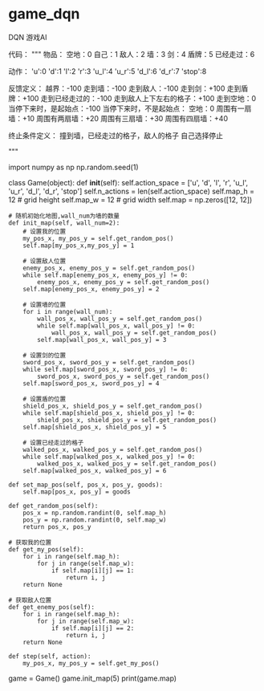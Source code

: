 # game_dqn
DQN 游戏AI

代码：
"""
物品：
空地：0
自己：1
敌人：2
墙：3
剑：4
盾牌：5
已经走过：6

动作：
'u':0
'd':1
'l':2
'r':3
'u_l':4
'u_r':5
'd_l':6
'd_r':7
'stop':8

反馈定义：
越界：-100
走到墙：-100
走到敌人：-100
走到剑：+100
走到盾牌：+100
走到已经走过的：-100
走到敌人上下左右的格子：+100
走到空地：0
当停下来时，是起始点：-100
当停下来时，不是起始点：
    空地：0
    周围有一扇墙：+10
    周围有两扇墙：+20
    周围有三扇墙：+30
    周围有四扇墙：+40

终止条件定义：
撞到墙，已经走过的格子，敌人的格子
自己选择停止


"""

import numpy as np
np.random.seed(1)

class Game(object):
    def __init__(self):
        self.action_space = ['u', 'd', 'l', 'r', 'u_l', 'u_r', 'd_l', 'd_r', 'stop']
        self.n_actions = len(self.action_space)
        self.map_h = 12  # grid height
        self.map_w = 12  # grid width
        self.map = np.zeros([12, 12])

    # 随机初始化地图,wall_num为墙的数量
    def init_map(self, wall_num=2):
        # 设置我的位置
        my_pos_x, my_pos_y = self.get_random_pos()
        self.map[my_pos_x,my_pos_y] = 1

        # 设置敌人位置
        enemy_pos_x, enemy_pos_y = self.get_random_pos()
        while self.map[enemy_pos_x, enemy_pos_y] != 0:
            enemy_pos_x, enemy_pos_y = self.get_random_pos()
        self.map[enemy_pos_x, enemy_pos_y] = 2

        # 设置墙的位置
        for i in range(wall_num):
            wall_pos_x, wall_pos_y = self.get_random_pos()
            while self.map[wall_pos_x, wall_pos_y] != 0:
                wall_pos_x, wall_pos_y = self.get_random_pos()
            self.map[wall_pos_x, wall_pos_y] = 3

        # 设置剑的位置
        sword_pos_x, sword_pos_y = self.get_random_pos()
        while self.map[sword_pos_x, sword_pos_y] != 0:
            sword_pos_x, sword_pos_y = self.get_random_pos()
        self.map[sword_pos_x, sword_pos_y] = 4

        # 设置盾的位置
        shield_pos_x, shield_pos_y = self.get_random_pos()
        while self.map[shield_pos_x, shield_pos_y] != 0:
            shield_pos_x, shield_pos_y = self.get_random_pos()
        self.map[shield_pos_x, shield_pos_y] = 5

        # 设置已经走过的格子
        walked_pos_x, walked_pos_y = self.get_random_pos()
        while self.map[walked_pos_x, walked_pos_y] != 0:
            walked_pos_x, walked_pos_y = self.get_random_pos()
        self.map[walked_pos_x, walked_pos_y] = 6

    def set_map_pos(self, pos_x, pos_y, goods):
        self.map[pos_x, pos_y] = goods

    def get_random_pos(self):
        pos_x = np.random.randint(0, self.map_h)
        pos_y = np.random.randint(0, self.map_w)
        return pos_x, pos_y

    # 获取我的位置
    def get_my_pos(self):
        for i in range(self.map_h):
            for j in range(self.map_w):
                if self.map[i][j] == 1:
                    return i, j
        return None

    # 获取敌人位置
    def get_enemy_pos(self):
        for i in range(self.map_h):
            for j in range(self.map_w):
                if self.map[i][j] == 2:
                    return i, j
        return None

    def step(self, action):
        my_pos_x, my_pos_y = self.get_my_pos()
game = Game()
game.init_map(5)
print(game.map)

